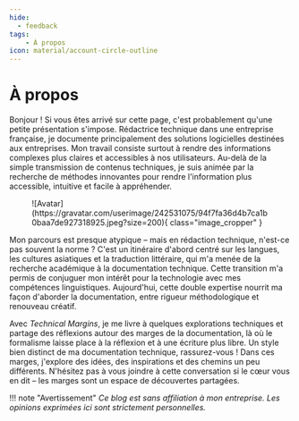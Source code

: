 ```yaml
---
hide:
  - feedback
tags:
    - À propos
icon: material/account-circle-outline
---
```


# À propos

Bonjour ! Si vous êtes arrivé sur cette page, c'est probablement qu'une petite présentation s'impose. Rédactrice technique dans une entreprise française, je documente principalement des solutions logicielles destinées aux entreprises. Mon travail consiste surtout à rendre des informations complexes plus claires et accessibles à nos utilisateurs. Au-delà de la simple transmission de contenus techniques, je suis animée par la recherche de méthodes innovantes pour rendre l'information plus accessible, intuitive et facile à appréhender.

<figure markdown="span">
    ![Avatar](https://gravatar.com/userimage/242531075/94f7fa36d4b7ca1b0baa7de927318925.jpeg?size=200){ class="image_cropper" }
</figure>

Mon parcours est presque atypique – mais en rédaction technique, n'est-ce pas souvent la norme ? C'est un itinéraire d'abord centré sur les langues, les cultures asiatiques et la traduction littéraire, qui m'a menée de la recherche académique à la documentation technique. Cette transition m'a permis de conjuguer mon intérêt pour la technologie avec mes compétences linguistiques. Aujourd'hui, cette double expertise nourrit ma façon d'aborder la documentation, entre rigueur méthodologique et renouveau créatif.

Avec *Technical Margins*, je me livre à quelques explorations techniques et partage des réflexions autour des marges de la documentation, là où le formalisme laisse place à la réflexion et à une écriture plus libre. Un style bien distinct de ma documentation technique, rassurez-vous&nbsp;! Dans ces marges, j'explore des idées, des inspirations et des chemins un peu différents. N'hésitez pas à vous joindre à cette conversation si le cœur vous en dit – les marges sont un espace de découvertes partagées.

!!! note "Avertissement"
    *Ce blog est sans affiliation à mon entreprise. Les opinions exprimées ici sont strictement personnelles.*
